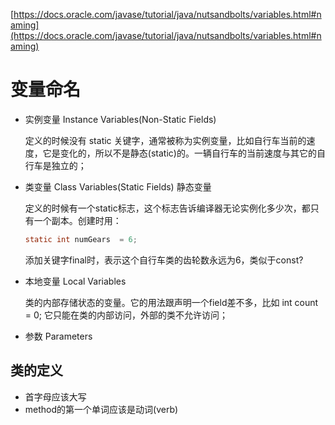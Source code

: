[https://docs.oracle.com/javase/tutorial/java/nutsandbolts/variables.html#naming](https://docs.oracle.com/javase/tutorial/java/nutsandbolts/variables.html#naming)

# 变量命名

* 实例变量 Instance Variables(Non-Static Fields)
  
  定义的时候没有 static 关键字，通常被称为实例变量，比如自行车当前的速度，它是变化的，所以不是静态(static)的。一辆自行车的当前速度与其它的自行车是独立的；

* 类变量 Class Variables(Static Fields) 静态变量
  
  定义的时候有一个static标志，这个标志告诉编译器无论实例化多少次，都只有一个副本。创建时用：
  ```java
  static int numGears  = 6;
  ```
  添加关键字final时，表示这个自行车类的齿轮数永远为6，类似于const?

* 本地变量 Local Variables

  类的内部存储状态的变量。它的用法跟声明一个field差不多，比如 int count = 0; 它只能在类的内部访问，外部的类不允许访问；

* 参数 Parameters 


## 类的定义
* 首字母应该大写
* method的第一个单词应该是动词(verb)
